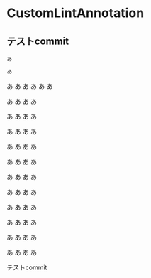 # CustomLintAnnotation
## テストcommit

`あ`
```kotlin
あ
```
あ
あ
あ
あ
あ
あ


あ
あ
あ
あ


あ
あ
あ
あ


あ
あ
あ
あ


あ
あ
あ
あ


あ
あ
あ
あ


あ
あ
あ
あ


あ
あ
あ
あ


あ
あ
あ
あ


あ
あ
あ
あ


あ
あ
あ
あ


あ
あ
あ
あ

テストcommit
